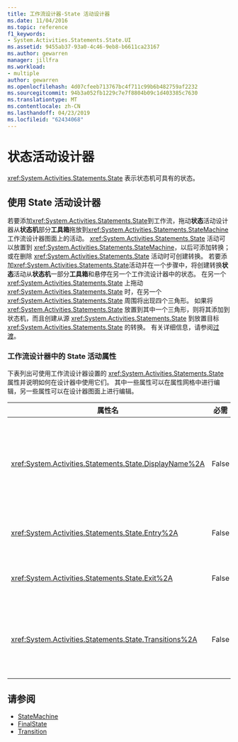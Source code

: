 ```yaml
---
title: 工作流设计器-State 活动设计器
ms.date: 11/04/2016
ms.topic: reference
f1_keywords:
- System.Activities.Statements.State.UI
ms.assetid: 9455ab37-93a0-4c46-9eb8-b6611ca23167
ms.author: gewarren
manager: jillfra
ms.workload:
- multiple
author: gewarren
ms.openlocfilehash: 4d07cfeeb713767bc4f711c99b6b482759af2232
ms.sourcegitcommit: 94b3a052fb1229c7e7f8804b09c1d403385c7630
ms.translationtype: MT
ms.contentlocale: zh-CN
ms.lasthandoff: 04/23/2019
ms.locfileid: "62434068"
---
```

# <a name="state-activity-designer"></a>状态活动设计器

<xref:System.Activities.Statements.State> 表示状态机可具有的状态。

## <a name="using-the-state-activity-designer"></a>使用 State 活动设计器

若要添加<xref:System.Activities.Statements.State>到工作流，拖动**状态**活动设计器从**状态机**部分**工具箱**拖放到<xref:System.Activities.Statements.StateMachine>工作流设计器图面上的活动。 <xref:System.Activities.Statements.State> 活动可以放置到 <xref:System.Activities.Statements.StateMachine>，以后可添加转换；或在删除 <xref:System.Activities.Statements.State> 活动时可创建转换。 若要添加<xref:System.Activities.Statements.State>活动并在一个步骤中，将创建转换**状态**活动从**状态机**一部分**工具箱**和悬停在另一个工作流设计器中的状态。 在另一个 <xref:System.Activities.Statements.State> 上拖动 <xref:System.Activities.Statements.State> 时，在另一个 <xref:System.Activities.Statements.State> 周围将出现四个三角形。 如果将 <xref:System.Activities.Statements.State> 放置到其中一个三角形，则将其添加到状态机，而且创建从源 <xref:System.Activities.Statements.State> 到放置目标 <xref:System.Activities.Statements.State> 的转换。 有关详细信息，请参阅[过渡](../workflow-designer/transition-activity-designer.md)。

### <a name="state-activity-properties-in-the-workflow-designer"></a>工作流设计器中的 State 活动属性

下表列出可使用工作流设计器设置的 <xref:System.Activities.Statements.State> 属性并说明如何在设计器中使用它们。 其中一些属性可以在属性网格中进行编辑，另一些属性可以在设计器图面上进行编辑。

|属性名|必需|用法|
|-|--------------|-|
|<xref:System.Activities.Statements.State.DisplayName%2A>|False|指定 <xref:System.Activities.Statements.State> 活动设计器在标头中的友好名称。 默认值是**状态**。 可以在属性网格或直接在活动设计器的标头中编辑该值。 <xref:System.Activities.Statements.State.DisplayName%2A> 用于痕迹导航，后者显示在工作流设计器顶部。<br /><br /> 虽然 <xref:System.Activities.Statements.State.DisplayName%2A> 不是绝对必需的，但最好使用该属性。|
|<xref:System.Activities.Statements.State.Entry%2A>|False|指定在转换到此状态时发生的操作。 时<xref:System.Activities.Statements.State>活动已展开，此值可以设置通过拖动将活动从**工具箱**并将其放置到**条目**状态的部分。|
|<xref:System.Activities.Statements.State.Exit%2A>|False|指定在从此状态转换时发生的操作。 当<xref:System.Activities.Statements.State>活动已展开，可以通过拖动某个活动中的设置此值**工具箱**并将其放置到**退出**状态的部分。|
|<xref:System.Activities.Statements.State.Transitions%2A>|False|列出源自 <xref:System.Activities.Statements.State> 的可能转换。 列表中的每个项有一个指向关联的 <xref:System.Activities.Statements.Transition> 和目标 <xref:System.Activities.Statements.State> 的链接。 单击此链接会将设计器切换到 <xref:System.Activities.Statements.Transition> 或 <xref:System.Activities.Statements.State> 的扩展视图。|

## <a name="see-also"></a>请参阅

- [StateMachine](../workflow-designer/statemachine-activity-designer.md)
- [FinalState](../workflow-designer/finalstate-activity-designer.md)
- [Transition](../workflow-designer/transition-activity-designer.md)
